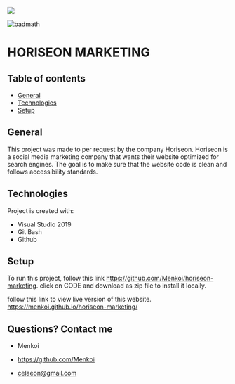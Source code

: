 <img src="https://i.imgur.com/cwLTOc4.png"/></a>

![badmath](https://img.shields.io/badge/License-MIT-blue)

# HORISEON MARKETING

## Table of contents
* [General](#general)
* [Technologies](#technologies)
* [Setup](#setup)

## General
This project was made to per request by the company Horiseon. Horiseon is a 
 social media marketing company that wants their website optimized for search engines.
The goal is to make sure that the website code is clean and follows 
accessibility standards.
	
## Technologies
Project is created with:
* Visual Studio 2019
* Git Bash
* Github
	
## Setup
To run this project, follow this link https://github.com/Menkoi/horiseon-marketing. click on CODE and download as zip file to install it locally. 

follow this link to view live version of this website. 
https://menkoi.github.io/horiseon-marketing/


## Questions? Contact me

  - Menkoi

  - https://github.com/Menkoi

  - celaeon@gmail.com
  
